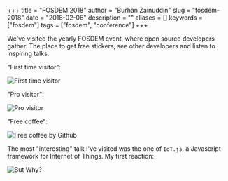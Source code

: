 +++
title = "FOSDEM 2018"
author = "Burhan Zainuddin"
slug = "fosdem-2018"
date = "2018-02-06"
description = ""
aliases = []
keywords = ["fosdem"]
tags = ["fosdem", "conference"]
+++

We've visited the yearly FOSDEM event, where open source developers gather. The place to get free stickers, see other developers and listen to inspiring talks.

"First time visitor":

![First time visitor](/images/fosdem-2018/daan.jpeg)

"Pro visitor":

![Pro visitor](/images/fosdem-2018/taym.jpeg)

"Free coffee":

![Free coffee by Github](/images/fosdem-2018/free-coffee.jpeg)

The most "interesting" talk I've visited was the one of `IoT.js`, a Javascript framework for Internet of Things. My first reaction:

![But Why?](/images/fosdem-2018/but-why.jpeg)